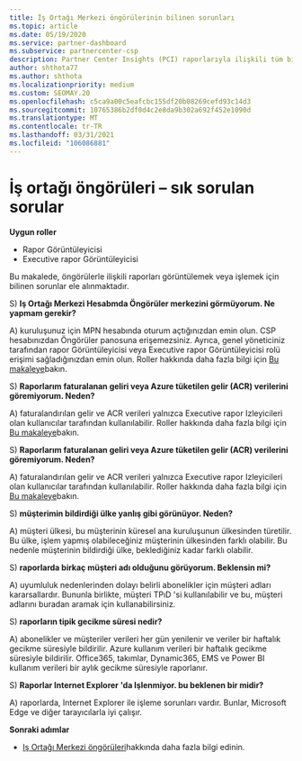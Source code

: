 ```yaml
---
title: İş Ortağı Merkezi öngörülerinin bilinen sorunları
ms.topic: article
ms.date: 05/19/2020
ms.service: partner-dashboard
ms.subservice: partnercenter-csp
description: Partner Center Insights (PCI) raporlarıyla ilişkili tüm bilinen sorunlar hakkında bilgi edinin. Bilgiler, bilinen işleme sorunları veya Raporlama sınırlamaları içerebilir.
author: shthota77
ms.author: shthota
ms.localizationpriority: medium
ms.custom: SEOMAY.20
ms.openlocfilehash: c5ca9a00c5eafcbc155df20b08269cefd93c14d3
ms.sourcegitcommit: 10765386b2df0d4c2e8da9b302a692f452e1090d
ms.translationtype: MT
ms.contentlocale: tr-TR
ms.lasthandoff: 03/31/2021
ms.locfileid: "106086881"
---
```

# <a name="partner-insights--frequently-asked-questions"></a>İş ortağı öngörüleri – sık sorulan sorular

**Uygun roller**

- Rapor Görüntüleyicisi
- Executive rapor Görüntüleyicisi

Bu makalede, öngörülerle ilişkili raporları görüntülemek veya işlemek için bilinen sorunlar ele alınmaktadır.

S) **Iş Ortağı Merkezi Hesabmda Öngörüler merkezini görmüyorum. Ne yapmam gerekir?**

A) kuruluşunuz için MPN hesabında oturum açtığınızdan emin olun. CSP hesabınızdan Öngörüler panosuna erişemezsiniz. Ayrıca, genel yöneticiniz tarafından rapor Görüntüleyicisi veya Executive rapor Görüntüleyicisi rolü erişimi sağladığınızdan emin olun.  Roller hakkında daha fazla bilgi için [Bu makaleye](./pci-roles.md)bakın.

S) **Raporlarım faturalanan geliri veya Azure tüketilen gelir (ACR) verilerini göremiyorum. Neden?**

A) faturalandırılan gelir ve ACR verileri yalnızca Executive rapor Izleyicileri olan kullanıcılar tarafından kullanılabilir.  Roller hakkında daha fazla bilgi için [Bu makaleye](./pci-roles.md)bakın.

S) **Raporlarım faturalanan geliri veya Azure tüketilen gelir (ACR) verilerini göremiyorum. Neden?**

A) faturalandırılan gelir ve ACR verileri yalnızca Executive rapor Izleyicileri olan kullanıcılar tarafından kullanılabilir. Roller hakkında daha fazla bilgi için [Bu makaleye](./pci-roles.md)bakın.

S) **müşterimin bildirdiği ülke yanlış gibi görünüyor. Neden?**

A) müşteri ülkesi, bu müşterinin küresel ana kuruluşunun ülkesinden türetilir. Bu ülke, işlem yapmış olabileceğiniz müşterinin ülkesinden farklı olabilir. Bu nedenle müşterinin bildirdiği ülke, beklediğiniz kadar farklı olabilir.

S) **raporlarda birkaç müşteri adı olduğunu görüyorum. Beklensin mi?**

A) uyumluluk nedenlerinden dolayı belirli abonelikler için müşteri adları kararsallardır. Bununla birlikte, müşteri TPıD 'si kullanılabilir ve bu, müşteri adlarını buradan aramak için kullanabilirsiniz.

S) **raporların tipik gecikme süresi nedir?**

A) abonelikler ve müşteriler verileri her gün yenilenir ve veriler bir haftalık gecikme süresiyle bildirilir. Azure kullanım verileri bir haftalık gecikme süresiyle bildirilir. Office365, takımlar, Dynamic365, EMS ve Power BI kullanım verileri bir aylık gecikme süresiyle raporlanır.

S) **Raporlar Internet Explorer 'da Işlenmiyor. bu beklenen bir midir?**

A) raporlarda, Internet Explorer ile işleme sorunları vardır. Bunlar, Microsoft Edge ve diğer tarayıcılarla iyi çalışır.

**Sonraki adımlar**

- [Iş Ortağı Merkezi öngörüleri](partner-center-insights.md)hakkında daha fazla bilgi edinin.